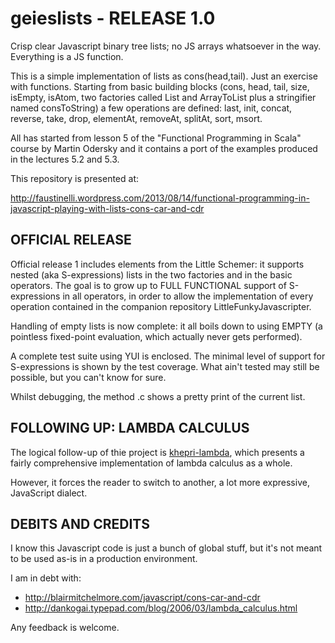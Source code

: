 geieslists - RELEASE 1.0
========================
Crisp clear Javascript binary tree lists; no JS arrays whatsoever in the way. Everything is a JS function.

This is a simple implementation of lists as cons(head,tail). Just an exercise with functions.
Starting from basic building blocks (cons, head, tail, size, isEmpty, isAtom, two factories called List and ArrayToList plus a stringifier named consToString) 
a few operations are defined: last, init, concat, reverse, take, drop, elementAt, removeAt, splitAt, sort, msort.

All has started from lesson 5 of the "Functional Programming in Scala" course by Martin Odersky and it contains a port of the
examples produced in the lectures 5.2 and 5.3.

This repository is presented at:

http://faustinelli.wordpress.com/2013/08/14/functional-programming-in-javascript-playing-with-lists-cons-car-and-cdr

OFFICIAL RELEASE
---------------- 
Official release 1 includes elements from the Little Schemer: it supports nested (aka S-expressions) lists in the two factories and in the basic operators. 
The goal is to grow up to FULL FUNCTIONAL support of S-expressions in all operators, in order to allow the implementation of every operation 
contained in the companion repository LittleFunkyJavascripter.

Handling of empty lists is now complete: it all boils down to using EMPTY (a pointless fixed-point evaluation, which actually never gets performed).

A complete test suite using YUI is enclosed. The minimal level of support for S-expressions is shown by the test coverage. What ain't tested
may still be possible, but you can't know for sure.

Whilst debugging, the method <cons>.c shows a pretty print of the current list.

FOLLOWING UP: LAMBDA CALCULUS
-----------------------------
The logical follow-up of thie project is [khepri-lambda](https://github.com/Muzietto/khepri-lambda), which presents a fairly comprehensive implementation of lambda calculus as a whole.

However, it forces the reader to switch to another, a lot more expressive, JavaScript dialect.

DEBITS AND CREDITS
------------------
I know this Javascript code is just a bunch of global stuff, but it's not meant to be used as-is in a production environment.

I am in debt with:
- http://blairmitchelmore.com/javascript/cons-car-and-cdr
- http://dankogai.typepad.com/blog/2006/03/lambda_calculus.html

Any feedback is welcome.
